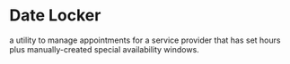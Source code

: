 Date Locker
===========

a utility to manage appointments for a service provider that has set hours plus manually-created special availability windows.
